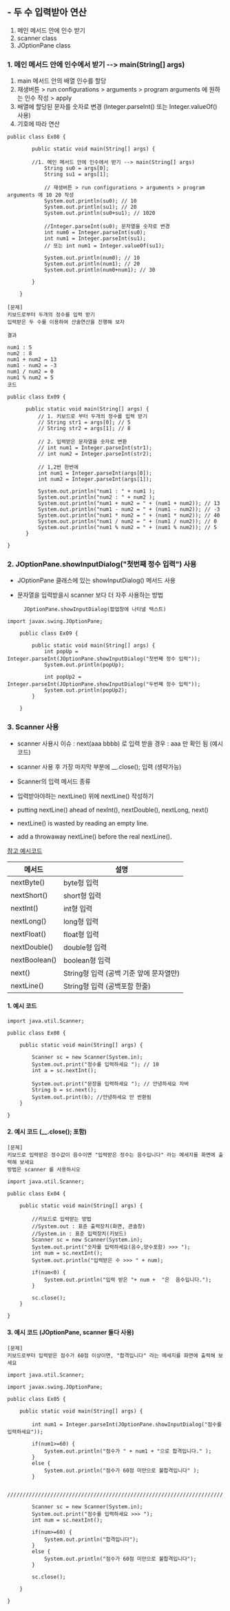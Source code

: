 ## - 두 수 입력받아 연산

1.  메인 메서드 안에 인수 받기
2.  scanner class
3.  JOptionPane class

### 1. 메인 메서드 안에 인수에서 받기 --> main(String[] args)

1.  main 메서드 안의 배열 인수를 할당
2.  재생버튼 > run configurations > arguments > program arguments 에 원하는 인수 작성 > apply
3.  배열에 할당된 문자를 숫자로 변경 (Integer.parseInt() 또는 Integer.valueOf() 사용)
4.  기호에 따라 연산

```
public class Ex08 {

        public static void main(String[] args) {

        //1. 메인 메서드 안에 인수에서 받기 --> main(String[] args)
            String su0 = args[0];
            String su1 = args[1];

            // 재생버튼 > run configurations > arguments > program arguments 에 10 20 작성
            System.out.println(su0); // 10
            System.out.println(su1); // 20
            System.out.println(su0+su1); // 1020

            //Integer.parseInt(su0); 문자열을 숫자로 변경
            int num0 = Integer.parseInt(su0);
            int num1 = Integer.parseInt(su1);
            // 또는 int num1 = Integer.valueOf(su1);

            System.out.println(num0); // 10
            System.out.println(num1); // 20
            System.out.println(num0+num1); // 30

        }

    }
```

```
[문제]
키보드로부터 두개의 정수를 입력 받기
입력받은 두 수를 이용하여 산술연산을 진행해 보자

결과

num1 : 5
num2 : 8
num1 + num2 = 13
num1 - num2 = -3
num1 / num2 = 0
num1 % num2 = 5
코드

public class Ex09 {

      public static void main(String[] args) {
          // 1. 키보드로 부터 두개의 정수를 입력 받기
          // String str1 = args[0]; // 5
          // String str2 = args[1]; // 8

          // 2. 입력받은 문자열을 숫자로 변환
          // int num1 = Integer.parseInt(str1);
          // int num2 = Integer.parseInt(str2);

          // 1,2번 한번에
          int num1 = Integer.parseInt(args[0]);
          int num2 = Integer.parseInt(args[1]);

          System.out.println("num1 : " + num1 );
          System.out.println("num2 : " + num2 );
          System.out.println("num1 + num2 = " + (num1 + num2)); // 13
          System.out.println("num1 - num2 = " + (num1 - num2)); // -3
          System.out.println("num1 * num2 = " + (num1 * num2)); // 40
          System.out.println("num1 / num2 = " + (num1 / num2)); // 0
          System.out.println("num1 % num2 = " + (num1 % num2)); // 5
      }

}
```

### 2. JOptionPane.showInputDialog("첫번째 정수 입력") 사용

- JOptionPane 클래스에 있는 showInputDialog() 메서드 사용
- 문자열을 입력받을시 scanner 보다 더 자주 사용하는 방법

        JOptionPane.showInputDialog(팝업창에 나타낼 텍스트)

```
import javax.swing.JOptionPane;

    public class Ex09 {

        public static void main(String[] args) {
            int popUp = Integer.parseInt(JOptionPane.showInputDialog("첫번째 정수 입력"));
            System.out.println(popUp);

            int popUp2 = Integer.parseInt(JOptionPane.showInputDialog("두번째 정수 입력"));
            System.out.println(popUp2);
        }

    }
```

### 3. Scanner 사용

- scanner 사용시 이슈 : next(aaa bbbb) 로 입력 받을 경우 : aaa 만 확인 됨 (예시코드)
- scanner 사용 후 가장 마지막 부분에 \_\_.close(); 입력 (생략가능)
- Scanner의 입력 메서드 종류
- 입력받아야하는 nextLine() 위에 nextLine() 작성하기

- putting nextLine() ahead of nexInt(), nextDouble(), nextLong, next()
- nextLine() is wasted by reading an empty line.
- add a throwaway nextLine() before the real nextLine().

[참고 예시코드](https://github.com/hyeah0/SmartWeb_Contents_WebApplication_developer_class/blob/main/1_Java/JavaCode/src/If_Bank.java)

| 메서드        | 설명                                    |
| ------------- | --------------------------------------- |
| nextByte()    | byte형 입력                             |
| nextShort()   | short형 입력                            |
| nextInt()     | int형 입력                              |
| nextLong()    | long형 입력                             |
| nextFloat()   | float형 입력                            |
| nextDouble()  | double형 입력                           |
| nextBoolean() | boolean형 입력                          |
| next()        | String형 입력 (공백 기준 앞에 문자열만) |
| nextLine()    | String형 입력 (공백포함 한줄)           |

#### 1. 예시 코드

```
import java.util.Scanner;

public class Ex08 {

    public static void main(String[] args) {

        Scanner sc = new Scanner(System.in);
        System.out.print("정수를 입력하세요 "); // 10
        int a = sc.nextInt();

        System.out.print("문장을 입력하세요 "); // 안녕하세요 자바
        String b = sc.next();
        System.out.print(b); //안녕하세요 만 반환됨
    }

}
```

#### 2. 예시 코드 (\_\_.close(); 포함)

```
[문제]
키보드로 입력받은 정수값이 음수이면 "입력받은 정수는 음수입니다" 라는 메세지를 화면에 출력해 보세요
방법은 scanner 를 사용하시오

import java.util.Scanner;

public class Ex04 {

    public static void main(String[] args) {

    	//키보드로 입력받는 방법
    	//System.out : 표준 출력장치(화면, 콘솔창)
    	//System.in : 표준 입력장치(키보드)
    	Scanner sc = new Scanner(System.in);
    	System.out.print("숫자를 입력하세요(음수,양수포함) >>> ");
    	int num = sc.nextInt();
    	System.out.println("입력받은 수 >>> " + num);

    	if(num<0) {
    		System.out.println("입력 받은 "+ num +  "은  음수입니다.");
    	}

    	sc.close();
    }

}
```

#### 3. 예시 코드 (JOptionPane, scanner 둘다 사용)

```
[문제]
키보드로부터 입력받은 점수가 60점 이상이면, "합격입니다" 라는 메세지를 화면에 출력해 보세요

import java.util.Scanner;

import javax.swing.JOptionPane;

public class Ex05 {

    public static void main(String[] args) {

    	int num1 = Integer.parseInt(JOptionPane.showInputDialog("점수를 입력하세요"));

    	if(num1>=60) {
    		System.out.println("점수가 " + num1 + "으로 합격입니다." );
    	}
    	else {
    		System.out.println("점수가 60점 미만으로 불합격입니다" );
    	}

    	//////////////////////////////////////////////////////////////////////

    	Scanner sc = new Scanner(System.in);
    	System.out.print("점수를 입력하세요 >>> ");
    	int num = sc.nextInt();

    	if(num>=60) {
    		System.out.println("합격입니다");
    	}
    	else {
    		System.out.println("점수가 60점 미만으로 불합격입니다");
    	}

    	sc.close();

    }

}
```
